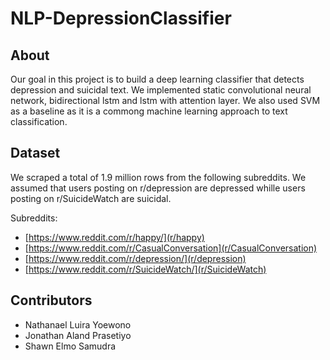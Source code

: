 # NLP-DepressionClassifier

## About
Our goal in this project is to build a deep learning classifier that detects depression and suicidal text. We implemented static convolutional neural network, bidirectional lstm and lstm with attention layer. We also used SVM as a baseline as it is a commong machine learning approach to text classification.

## Dataset
We scraped a total of 1.9 million rows from the following subreddits. We assumed that users posting on r/depression are depressed whille users posting on r/SuicideWatch are suicidal.

Subreddits:
* [https://www.reddit.com/r/happy/](r/happy)
* [https://www.reddit.com/r/CasualConversation](r/CasualConversation)
* [https://www.reddit.com/r/depression/](r/depression)
* [https://www.reddit.com/r/SuicideWatch/](r/SuicideWatch)

## Contributors
* Nathanael Luira Yoewono
* Jonathan Aland Prasetiyo
* Shawn Elmo Samudra
